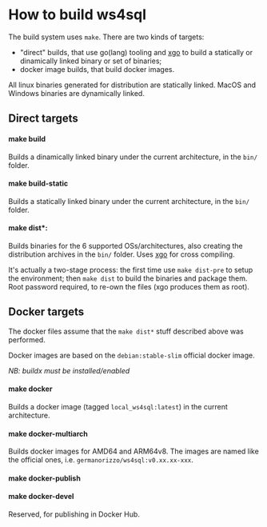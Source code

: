 # How to build ws4sql

The build system uses `make`. There are two kinds of targets:

- "direct" builds, that use go(lang) tooling and [xgo](https://github.com/techknowlogick/xgo) to build a statically or dinamically linked binary or set of binaries;
- docker image builds, that build docker images.

All linux binaries generated for distribution are statically linked. MacOS and Windows binaries are dynamically linked.

## Direct targets

#### make build

Builds a dinamically linked binary under the current architecture, in the `bin/` folder.

#### make build-static

Builds a statically linked binary under the current architecture, in the `bin/` folder.

#### make dist*:

Builds binaries for the 6 supported OSs/architectures, also creating the distribution archives in
the `bin/` folder. Uses [xgo](https://github.com/techknowlogick/xgo) for cross compiling.

It's actually a two-stage process: the first time use `make dist-pre` to setup the environment;
then `make dist` to build the binaries and package them. Root password required, to re-own the
files (xgo produces them as root).

## Docker targets

The docker files assume that the `make dist*` stuff described above was performed.

Docker images are based on the `debian:stable-slim` official docker image.

*NB: buildx must be installed/enabled*

#### make docker

Builds a docker image (tagged `local_ws4sql:latest`) in the current architecture.

#### make docker-multiarch

Builds docker images for AMD64 and ARM64v8. The images are named like the official ones, i.e. 
`germanorizzo/ws4sql:v0.xx.xx-xxx`.

#### make docker-publish
#### make docker-devel

Reserved, for publishing in Docker Hub.
